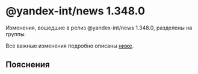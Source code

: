 # @yandex-int/news 1.348.0

<!-- ЧЕЛОВЕЧЕСКОЕ ВСТУПЛЕНИЕ -->

Изменения, вошедшие в релиз @yandex-int/news 1.348.0, разделены на группы:

Все важные изменения подробно описаны [ниже](#Пояснения).

## Пояснения

